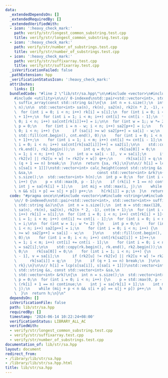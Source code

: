 ```yaml
---
data:
  _extendedDependsOn: []
  _extendedRequiredBy: []
  _extendedVerifiedWith:
  - icon: ':heavy_check_mark:'
    path: verify/str/longest_common_substring.test.cpp
    title: verify/str/longest_common_substring.test.cpp
  - icon: ':heavy_check_mark:'
    path: verify/str/number_of_substrings.test.cpp
    title: verify/str/number_of_substrings.test.cpp
  - icon: ':heavy_check_mark:'
    path: verify/str/suffixarray.test.cpp
    title: verify/str/suffixarray.test.cpp
  _isVerificationFailed: false
  _pathExtension: hpp
  _verificationStatusIcon: ':heavy_check_mark:'
  attributes:
    links: []
  bundledCode: "#line 2 \"lib/str/sa.hpp\"\n\n#include <vector>\n#include <string>\n\
    #include <utility>\n\n// 0-indexed\nstd::pair<std::vector<int>, std::vector<int>>\
    \ suffix_array(const std::string &s)\n{\n  int n = s.size();\n  int m = std::max(128,\
    \ n);\n\n  std::vector<int> sa(n), rk(n), sa2(n), rk2(n * 2, -1), cnt(m + 1);\n\
    \  for (int i = 0; i < n; i++) rk[i] = s[i];\n  for (int i = 0; i < n; i++) cnt[rk[i]\
    \ + 1]++;\n  for (int i = 1; i < m; i++) cnt[i] += cnt[i - 1];\n  for (int i =\
    \ 0; i < n; i++) sa[cnt[rk[i]]++] = i;\n\n  for (int w = 1;; w *= 2) {\n    int\
    \ p = 0;\n    for (int i = n - w; i < n; i++) sa2[p++] = i;\n    for (int i =\
    \ 0; i < n; i++) {\n      if (sa[i] >= w) sa2[p++] = sa[i] - w;\n    }\n\n   \
    \ std::fill(cnt.begin(), cnt.end(), 0);\n    for (int i = 0; i < n; i++) cnt[rk[sa2[i]]\
    \ + 1]++;\n    for (int i = 1; i < m; i++) cnt[i] += cnt[i - 1];\n    for (int\
    \ i = 0; i < n; i++) sa[cnt[rk[sa2[i]]]++] = sa2[i];\n\n    std::copy(rk.begin(),\
    \ rk.end(), rk2.begin());\n    int q = 0;\n    rk[sa[0]] = 0;\n    for (int i\
    \ = 1; i < n; i++) {\n      int u = sa[i - 1], v = sa[i];\n      if (rk2[u] !=\
    \ rk2[v] || rk2[u + w] != rk2[v + w]) q++;\n      rk[sa[i]] = q;\n    }\n    if\
    \ (q + 1 == n) break;\n  }\n\n  return {sa, rk};\n}\n\n// h[i] = lcp(s[sa[i]],\
    \ s[sa[i + 1]])\nstd::vector<int> calc_height(const std::string &s, const std::vector<int>\
    \ &sa,\n                             const std::vector<int> &rk)\n{\n  int n =\
    \ s.size();\n  std::vector<int> h(n);\n  int p = 0;\n  for (int i = 0; i < n;\
    \ i++) {\n    p = std::max(0, p - 1);\n    if (rk[i] + 1 == n) continue;\n   \
    \ int j = sa[rk[i] + 1];\n    int mij = std::max(i, j);\n    while (mij + p <\
    \ n && s[i + p] == s[j + p]) p++;\n    h[rk[i]] = p;\n  }\n  return h;\n}\n"
  code: "#pragma once\n\n#include <vector>\n#include <string>\n#include <utility>\n\
    \n// 0-indexed\nstd::pair<std::vector<int>, std::vector<int>> suffix_array(const\
    \ std::string &s)\n{\n  int n = s.size();\n  int m = std::max(128, n);\n\n  std::vector<int>\
    \ sa(n), rk(n), sa2(n), rk2(n * 2, -1), cnt(m + 1);\n  for (int i = 0; i < n;\
    \ i++) rk[i] = s[i];\n  for (int i = 0; i < n; i++) cnt[rk[i] + 1]++;\n  for (int\
    \ i = 1; i < m; i++) cnt[i] += cnt[i - 1];\n  for (int i = 0; i < n; i++) sa[cnt[rk[i]]++]\
    \ = i;\n\n  for (int w = 1;; w *= 2) {\n    int p = 0;\n    for (int i = n - w;\
    \ i < n; i++) sa2[p++] = i;\n    for (int i = 0; i < n; i++) {\n      if (sa[i]\
    \ >= w) sa2[p++] = sa[i] - w;\n    }\n\n    std::fill(cnt.begin(), cnt.end(),\
    \ 0);\n    for (int i = 0; i < n; i++) cnt[rk[sa2[i]] + 1]++;\n    for (int i\
    \ = 1; i < m; i++) cnt[i] += cnt[i - 1];\n    for (int i = 0; i < n; i++) sa[cnt[rk[sa2[i]]]++]\
    \ = sa2[i];\n\n    std::copy(rk.begin(), rk.end(), rk2.begin());\n    int q =\
    \ 0;\n    rk[sa[0]] = 0;\n    for (int i = 1; i < n; i++) {\n      int u = sa[i\
    \ - 1], v = sa[i];\n      if (rk2[u] != rk2[v] || rk2[u + w] != rk2[v + w]) q++;\n\
    \      rk[sa[i]] = q;\n    }\n    if (q + 1 == n) break;\n  }\n\n  return {sa,\
    \ rk};\n}\n\n// h[i] = lcp(s[sa[i]], s[sa[i + 1]])\nstd::vector<int> calc_height(const\
    \ std::string &s, const std::vector<int> &sa,\n                             const\
    \ std::vector<int> &rk)\n{\n  int n = s.size();\n  std::vector<int> h(n);\n  int\
    \ p = 0;\n  for (int i = 0; i < n; i++) {\n    p = std::max(0, p - 1);\n    if\
    \ (rk[i] + 1 == n) continue;\n    int j = sa[rk[i] + 1];\n    int mij = std::max(i,\
    \ j);\n    while (mij + p < n && s[i + p] == s[j + p]) p++;\n    h[rk[i]] = p;\n\
    \  }\n  return h;\n}\n"
  dependsOn: []
  isVerificationFile: false
  path: lib/str/sa.hpp
  requiredBy: []
  timestamp: '2024-06-14 10:22:24+08:00'
  verificationStatus: LIBRARY_ALL_AC
  verifiedWith:
  - verify/str/longest_common_substring.test.cpp
  - verify/str/suffixarray.test.cpp
  - verify/str/number_of_substrings.test.cpp
documentation_of: lib/str/sa.hpp
layout: document
redirect_from:
- /library/lib/str/sa.hpp
- /library/lib/str/sa.hpp.html
title: lib/str/sa.hpp
---
```

